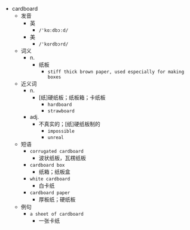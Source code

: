 - cardboard
  - 发音
    - 英
      - `/'kɑːdbɔːd/`
    - 美
      - `/'kɑrdbɔrd/`
  - 词义
    - n.
      - 纸板
        - `stiff thick brown paper, used especially for making boxes`
  - 近义词
    - n.
      - [纸]硬纸板；纸板箱；卡纸板
        - `hardboard`
        - `strawboard`
    - adj.
      - 不真实的；[纸]硬纸板制的
        - `impossible`
        - `unreal`
  - 短语
    - `corrugated cardboard`
      - 波状纸板，瓦楞纸板 
    - `cardboard box`
      - 纸箱；纸板盒 
    - `white cardboard`
      - 白卡纸 
    - `cardboard paper`
      - 厚板纸；硬纸板 
  - 例句
    - `a sheet of cardboard`
      - 一张卡纸

